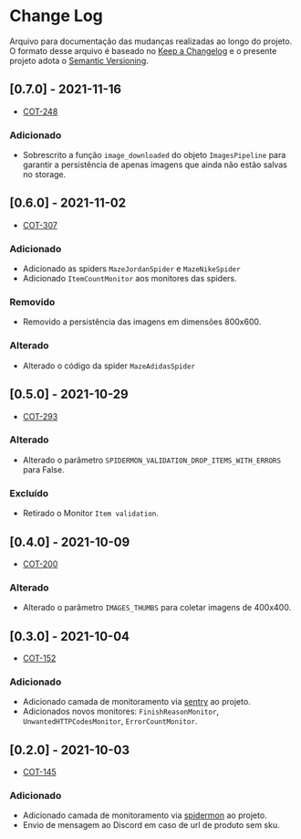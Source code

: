 # Change Log
Arquivo para documentação das mudanças realizadas ao longo do projeto. O formato desse arquivo é baseado no [Keep a Changelog](http://keepachangelog.com/)
e o presente projeto adota o [Semantic Versioning](http://semver.org/).

## [0.7.0] - 2021-11-16
- [COT-248](https://ecoanalytics.atlassian.net/browse/COT-248)
### Adicionado
- Sobrescrito a função `image_downloaded` do objeto `ImagesPipeline` para garantir a persistência de apenas imagens que ainda não estão salvas no storage.
## [0.6.0] - 2021-11-02
- [COT-307](https://ecoanalytics.atlassian.net/browse/COT-307)
### Adicionado
- Adicionado as spiders `MazeJordanSpider` e `MazeNikeSpider`
- Adicionado `ItemCountMonitor` aos monitores das spiders.
### Removido
- Removido a persistência das imagens em dimensões 800x600.
### Alterado
- Alterado o código da spider `MazeAdidasSpider`

## [0.5.0] - 2021-10-29
 - [COT-293](https://ecoanalytics.atlassian.net/browse/COT-293)
### Alterado
- Alterado o parâmetro `SPIDERMON_VALIDATION_DROP_ITEMS_WITH_ERRORS` para False.
### Excluído
- Retirado o Monitor `Item validation`.

## [0.4.0] - 2021-10-09
 - [COT-200](https://ecoanalytics.atlassian.net/browse/COT-200)
### Alterado
- Alterado o parâmetro `IMAGES_THUMBS` para coletar imagens de 400x400.

## [0.3.0] - 2021-10-04
 - [COT-152](https://ecoanalytics.atlassian.net/browse/COT-152)
### Adicionado
- Adicionado camada de monitoramento via [sentry](https://sentry.io/) ao projeto.
- Adicionados novos monitores: `FinishReasonMonitor`, `UnwantedHTTPCodesMonitor`, `ErrorCountMonitor`.

## [0.2.0] - 2021-10-03
 
- [COT-145](https://ecoanalytics.atlassian.net/browse/COT-143)
### Adicionado
- Adicionado camada de monitoramento via [spidermon](https://github.com/scrapinghub/spidermon) ao projeto.
- Envio de mensagem ao Discord em caso de url de produto sem sku.